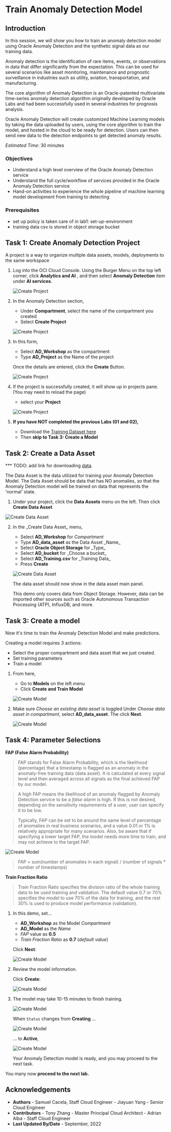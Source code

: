 # Train Anomaly Detection Model

## Introduction

In this session, we will show you how to train an anomaly detection model using Oracle Anomaly Detection and the synthetic signal data as our training data.

Anomaly detection is the identification of rare items, events, or observations in data that differ significantly from the expectation. This can be used for several scenarios like asset monitoring, maintenance and prognostic surveillance in industries such as utility, aviation, transportation, and manufacturing.

The core algorithm of Anomaly Detection is an Oracle-patented multivariate time-series anomaly detection algorithm originally developed by Oracle Labs and had been successfully used in several industries for prognosis analysis.

Oracle Anomaly Detection will create customized Machine Learning models by taking the data uploaded by users, using the core algorithm to train the model, and hosted in the cloud to be ready for detection. Users can then send new data to the detection endpoints to get detected anomaly results.

*Estimated Time*: 30 minutes

### Objectives

* Understand a high level overview of the Oracle Anomaly Detection service
* Understand the full cycle/workflow of services provided in the Oracle Anomaly Detection service
* Hand-on activities to experience the whole pipeline of machine learning model development from training to detecting


### Prerequisites

- set up policy is taken care of in lab1: set-up-environment
- training data csv is stored in object storage bucket

## Task 1: Create Anomaly Detection Project

A project is a way to organize multiple data assets, models, deployments to the same workspace

1. Log into the OCI Cloud Console. Using the Burger Menu on the top left corner, click  **Analytics and AI** , and then select  **Anomaly Detection** item under  **AI services**.

    ![Create Project](./images/imageCP1.png " ")

2. In the Anomaly Detection section,
    - Under  **Compartment**, select the name of the compartment you created 
    - Select  **Create Project**

    ![Create Project](./images/imageCP2.png " ")

3. In this form,
    - Select  **AD_Workshop** as the compartment
    - Type  **AD_Project** as the Name of the project

    Once the details are entered, click the  **Create** Button.

    ![Create Project](./images/imageCP3.png " ")

4. If the project is successfully created, it will show up in projects pane. (You may need to reload the page)
    - select your   **Project**

    ![Create Project](./images/imageCP4.png " ")

5. **If you have NOT completed the previous Labs (01 and 02),**
    - Download the [Training Dataset here](https://objectstorage.us-ashburn-1.oraclecloud.com/p/-z6yMfwSuQJ4RfpMFPu4rShFG8O8IZGzdUz_PgR_tgbNmDH9-Pjpu-vlpqBW5aKG/n/orasenatdpltintegration03/b/AD_bucket/o/AD_train_6cycle.csv)
    - Then **skip to Task 3: Create a Model**


## Task 2: Create a Data Asset

*** TODO: add link for downloading [data](https://objectstorage.us-ashburn-1.oraclecloud.com/p/acYNc4cXnHYGEA4r-oZZD0gMicUNspuHgSGORi96Wop10Yqwjr_xXi23XLheIXsK/n/orasenatdpltintegration03/b/AD_bucket/o/AD_train_6cycle.csv).

The Data Asset is the data utilized for training your Anomaly Detection Model. The Data Asset should be data that has NO anomalies, so that the Anomaly Detection model will be trained on data that represents the 'normal' state.

1.  Under your project, click the   **Data Assets** menu on the left. Then click  **Create Data Asset**

![Create Data Asset](./images/imageCDA1.png " ")

2.  In the \_Create Data Asset\_ menu, 
    - Select  **AD_Workshop** for _Compartment_
    - Type  **AD\_data\_asset** as the Data Asset \_Name\_
    - Select  **Oracle Object Storage** for \_Type\_
    - Select  **AD_bucket** for \_Choose a bucket\_ 
    - Select  **AD\_Training.csv** for \_Training Data\_
    - Press  **Create**

    ![Create Data Asset](./images/imageCDA2.png " ")

    The data asset should now show in the data asset main panel.

    This demo only covers data from Object Storage. However, data can be imported other sources such as Oracle Autonomous Transaction Processing (ATP), InfluxDB, and more. 


## Task 3: Create a model

Now it's time to train the Anomaly Detection Model and make predictions.

Creating a model requires 3 actions:
- Select the proper compartment and data asset that we just created.
- Set training parameters
- Train a model

1. From here, 
    - Go to **Models** on the left menu
    - Click **Create and Train Model**

    ![Create Model](./images/imageCM1.png " ")

2. Make sure _Choose an existing data asset_ is toggled
    Under _Choose data asset in compartment_, select  **AD_data_asset**. The click **Next**. 

    ![Create Model](./images/imageCM2.png " ")


## Task 4: Parameter Selections

**FAP (False Alarm Probability)**
>FAP stands for False Alarm Probability, which is the likelihood (percentage) that a timestamp is flagged as an anomaly in the anomaly-free training data (data asset). It is calculated at every signal level and then averaged across all signals as the final achieved FAP by our model.

>A high FAP means the likelihood of an anomaly flagged by Anomaly Detection service to be a _false alarm_ is high. If this is not desired, depending on the sensitivity requirements of a user, user can specify it to be low.

>Typically, FAP can be set to be around the same level of percentage of anomalies in real business scenarios, and a value 0.01 or 1% is relatively appropriate for many scenarios. Also, be aware that if specifying a lower target FAP, the model needs more time to train, and may not achieve to the target FAP.

![Create Model](./images/FAP_Formula.png " ")

>FAP = sum(number of anomalies in each signal) / (number of signals  * number of timestamps)

**Train Fraction Ratio**
>Train Fraction Ratio specifies the division ratio of the whole training data to be used training and validation. The default value 0.7 or 70% specifies the model to use 70% of the data for training, and the rest 30% is used to produce model performance (validation).

1. In this demo, set...
    - **AD_Workshop** as the Model _Compartment_
    - **AD_Model** as the _Name_
    - _FAP_ value as **0.5**
    - _Train Fraction Ratio_ as  **0.7** (_default value_)

    Click **Next**:

    ![Create Model](./images/imageCM3.png " ")

2. Review the model information.

    Click **Create**:

    ![Create Model](./images/imageCM4.png " ")

3. The model may take 10-15 minutes to finish training.

    ![Create Model](./images/imageCM5.png " ")

    When `Status` changes from **Creating** ...

    ![Create Model](./images/imageCM6.png " ")

    ... to **Active**,

    ![Create Model](./images/imageCM7.PNG " ")

    Your Anomaly Detection model is ready, and you may proceed to the next task.

You many now **proceed to the next lab.**

## Acknowledgements

- **Authors**
      - Samuel Cacela, Staff Cloud Engineer 
      - Jiayuan Yang - Senior Cloud Engineer 
- **Contributors** 
      - Tony Zhang - Master Principal Cloud Architect
      - Adrian Alba - Staff Cloud Engineer
- **Last Updated By/Date** - September, 2022
